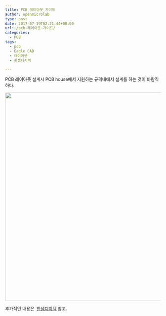 ```yaml
---
title: PCB 레이아웃 가이드
author: openmicrolab
type: post
date: 2017-07-19T02:21:44+00:00
url: /pcb-레이아웃-가이드/
categories:
  - PCB
tags:
  - pcb
  - Eagle CAD
  - 레이아웃
  - 한샘디지텍

---
```

PCB 레이아웃 설계시 PCB house에서 지원하는 규격내에서 설계를 하는 것이 바람직하다.

<img loading="lazy" class="alignnone wp-image-3997" src="https://res.cloudinary.com/openmicrolab/image/upload/v1500430679/PCB_Spec_kxt81w.png" width="1029" height="674" /> 

추가적인 내용은  <a href="https://www.hsdgt.com/order/info.asp" target="_blank" rel="noopener noreferrer">한샘디지텍</a> 참고.